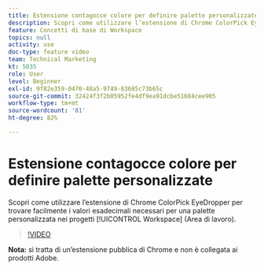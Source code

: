 ```yaml
---
title: Estensione contagocce colore per definire palette personalizzate
description: Scopri come utilizzare l’estensione di Chrome ColorPick EyeDropper per trovare facilmente i valori esadecimali necessari per una palette personalizzata nei progetti Workspace (Area di lavoro).
feature: Concetti di base di Workspace
topics: null
activity: use
doc-type: feature video
team: Technical Marketing
kt: 5035
role: User
level: Beginner
exl-id: 9f82e359-0470-48a5-9749-83685c73b65c
source-git-commit: 32424f3f2b05952fe4df9ea91dcbe51684cee905
workflow-type: tm+mt
source-wordcount: '81'
ht-degree: 82%

---
```


# Estensione contagocce colore per definire palette personalizzate

Scopri come utilizzare l’estensione di Chrome ColorPick EyeDropper per trovare facilmente i valori esadecimali necessari per una palette personalizzata nei progetti [!UICONTROL Workspace] (Area di lavoro).

>[!VIDEO](https://video.tv.adobe.com/v/33775/?quality=12)

**Nota:** si tratta di un’estensione pubblica di Chrome e non è collegata ai prodotti Adobe.
